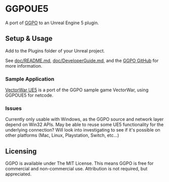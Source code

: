 # GGPOUE5

A port of [GGPO](http://ggpo.net) to an Unreal Engine 5 plugin.

## Setup & Usage

Add to the Plugins folder of your Unreal project.

See [doc/README.md](doc/README.md), [doc/DeveloperGuide.md](doc/DeveloperGuide.md), and the [GGPO GitHub](https://github.com/pond3r/ggpo) for more information.

### Sample Application

[VectorWar UE5](https://github.com/ShinraCorpMixer/VectorWarUE5) is a port of the GGPO sample game VectorWar, using GGPOUE5 for netcode.

### Issues

Currently only usable with Windows, as the GGPO source and network layer depend on Win32 APIs. May be able to reuse some UE5 functionality for the underlying connection? Will look into investigating to see if it's possible on other platforms (Mac, Linux, Playstation, Switch, etc...) 

## Licensing

GGPO is available under The MIT License. This means GGPO is free for commercial and non-commercial use. Attribution is not required, but appreciated. 

